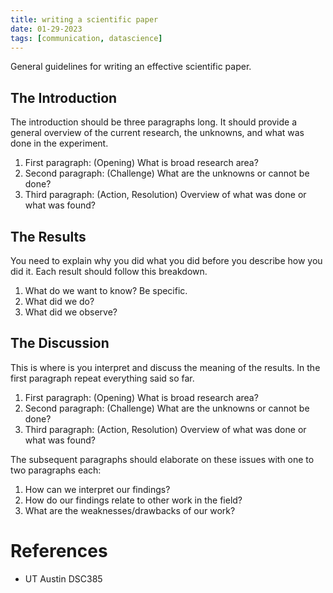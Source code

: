 ```yaml
---
title: writing a scientific paper
date: 01-29-2023
tags: [communication, datascience]
---
```


General guidelines for writing an effective scientific paper.

## The Introduction

The introduction should be three paragraphs long. It should provide a
general overview of the current research, the unknowns, and what was
done in the experiment.

1.  First paragraph: (Opening) What is broad research area?
2.  Second paragraph: (Challenge) What are the unknowns or cannot be
    done?
3.  Third paragraph: (Action, Resolution) Overview of what was done or
    what was found?

## The Results

You need to explain why you did what you did before you describe how you
did it. Each result should follow this breakdown.

1.  What do we want to know? Be specific.
2.  What did we do?
3.  What did we observe?

## The Discussion

This is where is you interpret and discuss the meaning of the results.
In the first paragraph repeat everything said so far.

1.  First paragraph: (Opening) What is broad research area?
2.  Second paragraph: (Challenge) What are the unknowns or cannot be
    done?
3.  Third paragraph: (Action, Resolution) Overview of what was done or
    what was found?

The subsequent paragraphs should elaborate on these issues with one to
two paragraphs each:

1.  How can we interpret our findings?
2.  How do our findings relate to other work in the field?
3.  What are the weaknesses/drawbacks of our work?

# References

-   UT Austin DSC385
